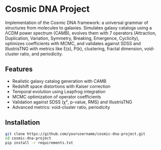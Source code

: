 # Cosmic DNA Project

Implementation of the Cosmic DNA framework: a universal grammar of structures from molecules to galaxies. Simulates galaxy catalogs using a ΛCDM power spectrum (CAMB), evolves them with 7 operators (Attraction, Duplication, Variation, Symmetry, Breaking, Emergence, Cyclicity), optimizes coefficients with MCMC, and validates against SDSS and IllustrisTNG with metrics like ξ(s), P(k), clustering, fractal dimension, void-cluster ratio, and periodicity.

## Features
- Realistic galaxy catalog generation with CAMB
- Redshift space distortions with Kaiser correction
- Temporal evolution using Leapfrog integration
- MCMC optimization of operator coefficients
- Validation against SDSS (χ², p-value, RMS) and IllustrisTNG
- Advanced metrics: void-cluster ratio, periodicity

## Installation
```bash
git clone https://github.com/yourusername/cosmic-dna-project.git
cd cosmic-dna-project
pip install -r requirements.txt
